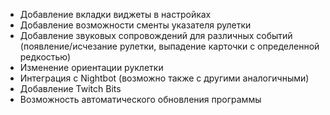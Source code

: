 * Добавление вкладки виджеты в настройках
* Добавление возможности сменты указателя рулетки
* Добавление звуковых сопровождений для различных событий (появление/исчезание рулетки, выпадение карточки с определенной редкостью)
* Изменение ориентации руклетки
* Интеграция с Nightbot (возможно также с другими аналогичными)
* Добавление Twitch Bits
* Возможность автоматического обновления программы